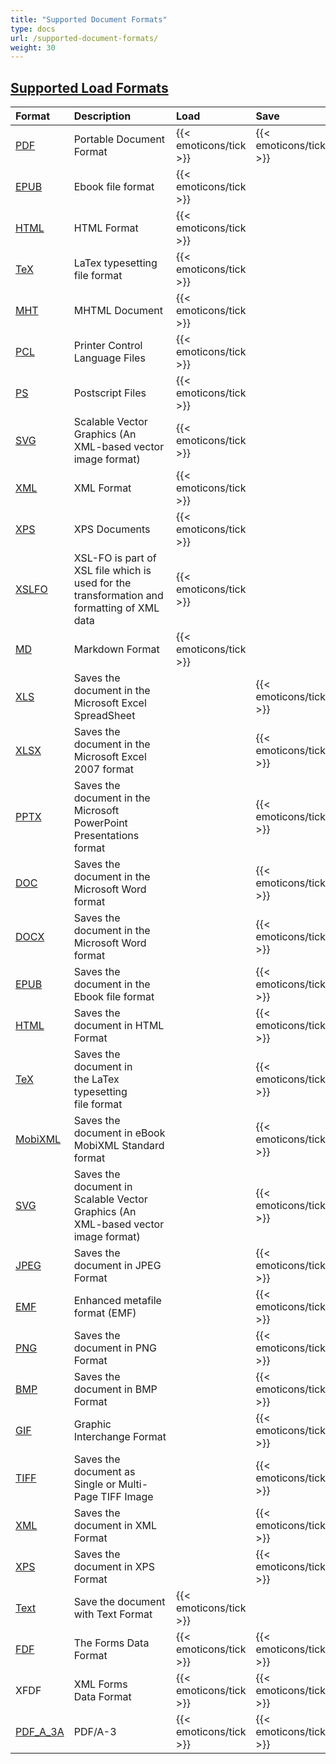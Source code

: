 ```yaml
---
title: "Supported Document Formats"
type: docs
url: /supported-document-formats/
weight: 30
---
```


## <ins>**Supported Load Formats**

|**Format**|**Description**|**Load**|**Save**|
| :- | :- | :- | :- |
|[PDF](https://wiki.fileformat.com/view/pdf/)|Portable Document Format|{{< emoticons/tick >}}|{{< emoticons/tick >}} |
|[EPUB](https://docs.fileformat.com/ebook/epub/)|Ebook file format|{{< emoticons/tick >}}| |
|[HTML](https://wiki.fileformat.com/web/html/)|HTML Format|{{< emoticons/tick >}}| |
|[TeX](https://wiki.fileformat.com/page-description-language/tex/)|LaTex typesetting file format|{{< emoticons/tick >}}| |
|[MHT](https://wiki.fileformat.com/web/mhtml/)|MHTML Document|{{< emoticons/tick >}}| |
|[PCL](https://wiki.fileformat.com/page-description-language/pcl/)|Printer Control Language Files|{{< emoticons/tick >}}| |
|[PS](https://wiki.fileformat.com/page-description-language/ps/)|Postscript Files|{{< emoticons/tick >}}| |
|[SVG](https://wiki.fileformat.com/page-description-language/svg/)|Scalable Vector Graphics (An XML-based vector image format)|{{< emoticons/tick >}}| |
|[XML](https://wiki.fileformat.com/web/xml/)|XML Format|{{< emoticons/tick >}}| |
|[XPS](https://wiki.fileformat.com/page-description-language/xps/)|XPS Documents|{{< emoticons/tick >}}| |
|[XSLFO](https://wiki.fileformat.com/page-description-language/xslfo/)|XSL-FO is part of XSL file which is used for the transformation and formatting of XML data|{{< emoticons/tick >}}| |
|[MD](https://wiki.fileformat.com/specification/word-processing/md/)|Markdown Format|{{< emoticons/tick >}}| |
|[XLS](https://wiki.fileformat.com/spreadsheet/xls/)|Saves the document in the Microsoft Excel SpreadSheet| |{{< emoticons/tick >}}|
|[XLSX](https://wiki.fileformat.com/spreadsheet/xlsx/)|Saves the document in the Microsoft Excel 2007 format| |{{< emoticons/tick >}}|
|[PPTX](https://wiki.fileformat.com/presentation/pptx/)|Saves the document in the Microsoft PowerPoint Presentations format| |{{< emoticons/tick >}}|
|[DOC](https://wiki.fileformat.com/word-processing/doc/)|Saves the document in the Microsoft Word format| |{{< emoticons/tick >}}|
|[DOCX](https://wiki.fileformat.com/specification/word-processing/docx/)|Saves the document in the Microsoft Word format| |{{< emoticons/tick >}}|
|[EPUB](https://wiki.fileformat.com/ebook/epub/)|Saves the document in the Ebook file format| |{{< emoticons/tick >}}|
|[HTML](https://wiki.fileformat.com/web/html/)|Saves the document in HTML Format| |{{< emoticons/tick >}}|
|[TeX](https://wiki.fileformat.com/page-description-language/tex/)|Saves the document in the LaTex typesetting file format| |{{< emoticons/tick >}}|
|[MobiXML](https://wiki.fileformat.com/ebook/mobi/)|Saves the document in eBook MobiXML Standard format| |{{< emoticons/tick >}}|
|[SVG](https://wiki.fileformat.com/page-description-language/svg/)|Saves the document in Scalable Vector Graphics (An XML-based vector image format)| |{{< emoticons/tick >}}|
|[JPEG](https://wiki.fileformat.com/image/jpeg/)|Saves the document in JPEG Format| |{{< emoticons/tick >}}|
|[EMF](https://wiki.fileformat.com/image/emf/)|Enhanced metafile format (EMF)| |{{< emoticons/tick >}}|
|[PNG](https://wiki.fileformat.com/image/png/)|Saves the document in PNG Format| |{{< emoticons/tick >}}|
|[BMP](https://wiki.fileformat.com/image/bmp/)|Saves the document in BMP Format| |{{< emoticons/tick >}}|
|[GIF](https://wiki.fileformat.com/image/gif/)|Graphic Interchange Format| |{{< emoticons/tick >}}|
|[TIFF](https://wiki.fileformat.com/image/tiff/)|Saves the document as Single or Multi-Page TIFF Image| |{{< emoticons/tick >}}|
|[XML](https://wiki.fileformat.com/web/xml/)|Saves the document in XML Format| |{{< emoticons/tick >}}|
|[XPS](https://wiki.fileformat.com/page-description-language/xps/)|Saves the document in XPS Format| |{{< emoticons/tick >}}|
|[Text](https://wiki.fileformat.com/specification/word-processing/txt/)|Save the document with Text Format|{{< emoticons/tick >}}| |
|[FDF](https://en.wikipedia.org/wiki/PDF#Forms_Data_Format_.28FDF.29)|The Forms Data Format |{{< emoticons/tick >}}|{{< emoticons/tick >}}|
|XFDF|XML Forms Data Format|{{< emoticons/tick >}}|{{< emoticons/tick >}}|
|[PDF_A_3A](https://docs.fileformat.com/pdf/a/)|PDF/A-3|{{< emoticons/tick >}}|{{< emoticons/tick >}}|



